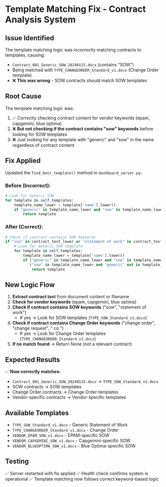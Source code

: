 # Template Matching Fix - Contract Analysis System

## Issue Identified
The template matching logic was incorrectly matching contracts to templates, causing:
- `Contract_001_Generic_SOW_20240115.docx` (contains "SOW") 
- Being matched with `TYPE_CHANGEORDER_Standard_v1.docx` (Change Order template)
- ❌ **This was wrong** - SOW contracts should match SOW templates

## Root Cause
The template matching logic was:
1. ✅ Correctly checking contract content for vendor keywords (epam, capgemini, blue optima)
2. ❌ **But not checking if the contract contains "sow" keywords** before looking for SOW templates
3. ❌ Just looking for any template with "generic" and "sow" in the name regardless of contract content

## Fix Applied
Updated the `find_best_template()` method in `dashboard_server.py`:

### Before (Incorrect):
```python
# Look for Generic SOW
for template in self.templates:
    template_name_lower = template['name'].lower()
    if "generic" in template_name_lower and "sow" in template_name_lower:
        return template
```

### After (Correct):
```python
# Check if contract contains SOW keywords
if "sow" in contract_text_lower or "statement of work" in contract_text_lower:
    # Look for Generic SOW template
    for template in self.templates:
        template_name_lower = template['name'].lower()
        if ("generic" in template_name_lower and "sow" in template_name_lower) or \
           ("sow" in template_name_lower and "generic" not in template_name_lower):
            return template
```

## New Logic Flow
1. **Extract contract text** from document content or filename
2. **Check for vendor keywords** (epam, capgemini, blue optima)
3. **Check if contract contains SOW keywords** ("sow", "statement of work")
   - If yes → Look for SOW templates (`TYPE_SOW_Standard_v1.docx`)
4. **Check if contract contains Change Order keywords** ("change order", "change request", " co ")
   - If yes → Look for Change Order templates (`TYPE_CHANGEORDER_Standard_v1.docx`)
5. **If no match found** → Return None (not a relevant contract)

## Expected Results
✅ **Now correctly matches:**
- `Contract_001_Generic_SOW_20240115.docx` → `TYPE_SOW_Standard_v1.docx`
- SOW contracts → SOW templates
- Change Order contracts → Change Order templates
- Vendor-specific contracts → Vendor-specific templates

## Available Templates
- `TYPE_SOW_Standard_v1.docx` - Generic Statement of Work
- `TYPE_CHANGEORDER_Standard_v1.docx` - Change Order
- `VENDOR_EPAM_SOW_v1.docx` - EPAM-specific SOW
- `VENDOR_CAPGEMINI_SOW_v1.docx` - Capgemini-specific SOW
- `VENDOR_BLUEOPTIMA_SOW_v1.docx` - Blue Optima-specific SOW

## Testing
✅ Server restarted with fix applied
✅ Health check confirms system is operational
✅ Template matching now follows correct keyword-based logic 